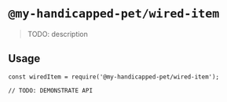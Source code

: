 # `@my-handicapped-pet/wired-item`

> TODO: description

## Usage

```
const wiredItem = require('@my-handicapped-pet/wired-item');

// TODO: DEMONSTRATE API
```
